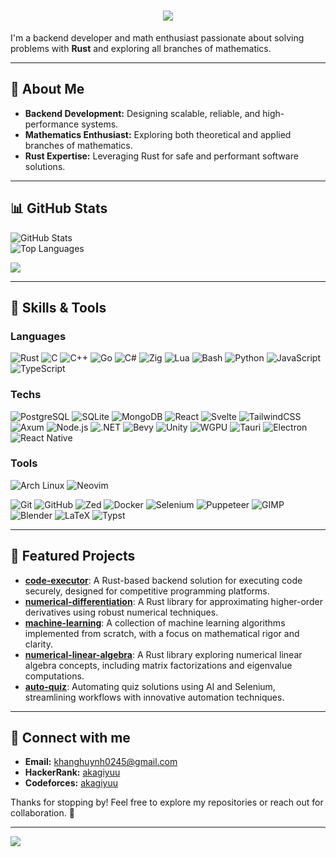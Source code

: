 <h1 align="center">
    <img src="https://readme-typing-svg.herokuapp.com/?font=Righteous&size=35&center=true&vCenter=true&width=500&height=70&duration=4000&lines=Hi+There!+👋;+I'm+Khang!;" />
</h1>

I'm a backend developer and math enthusiast passionate about solving problems with **Rust** and exploring all branches of mathematics.

---

## 🦀 About Me  

- **Backend Development:** Designing scalable, reliable, and high-performance systems.  
- **Mathematics Enthusiast:** Exploring both theoretical and applied branches of mathematics.  
- **Rust Expertise:** Leveraging Rust for safe and performant software solutions.  

---

## 📊 GitHub Stats

![GitHub Stats](https://github-readme-stats.vercel.app/api?username=akagiyuu&show_icons=true&theme=github_dark)  
![Top Languages](https://github-readme-stats.vercel.app/api/top-langs?username=akagiyuu&show_icons=true&locale=en&theme=github_dark&layout=compact&hide=jupyter%20notebook)

![](https://github-profile-trophy.vercel.app/?username=akagiyuu&theme=darkhub&column=3&margin-w=15&margin-h=15)

---

## 🔧 Skills & Tools

### **Languages**
![Rust](https://img.shields.io/badge/Rust-000000?style=for-the-badge&logo=rust&logoColor=white)
![C](https://img.shields.io/badge/C-A8B9CC?style=for-the-badge&logo=c&logoColor=black)
![C++](https://img.shields.io/badge/C++-00599C?style=for-the-badge&logo=cplusplus&logoColor=white)
![Go](https://img.shields.io/badge/Go-00ADD8?style=for-the-badge&logo=go&logoColor=white)
![C#](https://img.shields.io/badge/C%23-239120?style=for-the-badge&logo=csharp&logoColor=white)
![Zig](https://img.shields.io/badge/Zig-F7A41D?style=for-the-badge&logo=zig&logoColor=black)
![Lua](https://img.shields.io/badge/Lua-2C2D72?style=for-the-badge&logo=lua&logoColor=white)
![Bash](https://img.shields.io/badge/Bash-4EAA25?style=for-the-badge&logo=gnu-bash&logoColor=white)
![Python](https://img.shields.io/badge/Python-3776AB?style=for-the-badge&logo=python&logoColor=white)
![JavaScript](https://img.shields.io/badge/JavaScript-F7DF1E?style=for-the-badge&logo=javascript&logoColor=black)
![TypeScript](https://img.shields.io/badge/TypeScript-3178C6?style=for-the-badge&logo=typescript&logoColor=white)

### Techs

![PostgreSQL](https://img.shields.io/badge/PostgreSQL-336791?style=for-the-badge&logo=postgresql&logoColor=white)
![SQLite](https://img.shields.io/badge/SQLite-003B57?style=for-the-badge&logo=sqlite&logoColor=white)
![MongoDB](https://img.shields.io/badge/MongoDB-47A248?style=for-the-badge&logo=mongodb&logoColor=white)
![React](https://img.shields.io/badge/React-61DAFB?style=for-the-badge&logo=react&logoColor=black)
![Svelte](https://img.shields.io/badge/Svelte-FF3E00?style=for-the-badge&logo=svelte&logoColor=white)
![TailwindCSS](https://img.shields.io/badge/TailwindCSS-06B6D4?style=for-the-badge&logo=tailwindcss&logoColor=white)
![Axum](https://img.shields.io/badge/Axum-000000?style=for-the-badge&logo=rust&logoColor=white)
![Node.js](https://img.shields.io/badge/Node.js-339933?style=for-the-badge&logo=nodedotjs&logoColor=white)
![.NET](https://img.shields.io/badge/.NET-512BD4?style=for-the-badge&logo=dotnet&logoColor=white)
![Bevy](https://img.shields.io/badge/Bevy-9C3BDB?style=for-the-badge&logo=bevy&logoColor=white)
![Unity](https://img.shields.io/badge/Unity-000000?style=for-the-badge&logo=unity&logoColor=white)
![WGPU](https://img.shields.io/badge/WGPU-000000?style=for-the-badge&logo=nvidia&logoColor=white)
![Tauri](https://img.shields.io/badge/Tauri-FFC131?style=for-the-badge&logo=tauri&logoColor=black)
![Electron](https://img.shields.io/badge/Electron-47848F?style=for-the-badge&logo=electron&logoColor=white)
![React Native](https://img.shields.io/badge/React_Native-61DAFB?style=for-the-badge&logo=react&logoColor=black)

### **Tools**
![Arch Linux](https://img.shields.io/badge/Arch_Linux_(BTW)-1793D1?style=for-the-badge&logo=archlinux&logoColor=white)
![Neovim](https://img.shields.io/badge/Neovim-57A143?style=for-the-badge&logo=neovim&logoColor=white)

![Git](https://img.shields.io/badge/Git-F05032?style=for-the-badge&logo=git&logoColor=white)
![GitHub](https://img.shields.io/badge/GitHub-181717?style=for-the-badge&logo=github&logoColor=white)
![Zed](https://img.shields.io/badge/Zed-212121?style=for-the-badge&logo=zed&logoColor=white)
![Docker](https://img.shields.io/badge/Docker-2496ED?style=for-the-badge&logo=docker&logoColor=white)
![Selenium](https://img.shields.io/badge/Selenium-43B02A?style=for-the-badge&logo=selenium&logoColor=white)
![Puppeteer](https://img.shields.io/badge/Puppeteer-40B5A4?style=for-the-badge&logo=puppeteer&logoColor=white)
![GIMP](https://img.shields.io/badge/GIMP-5C5543?style=for-the-badge&logo=gimp&logoColor=white)
![Blender](https://img.shields.io/badge/Blender-F5792A?style=for-the-badge&logo=blender&logoColor=white)
![LaTeX](https://img.shields.io/badge/LaTeX-008080?style=for-the-badge&logo=latex&logoColor=white)
![Typst](https://img.shields.io/badge/Typst-000000?style=for-the-badge)

---

## 📂 Featured Projects

- [**code-executor**](https://github.com/akagiyuu/code-executor): A Rust-based backend solution for executing code securely, designed for competitive programming platforms.
- [**numerical-differentiation**](https://github.com/akagiyuu/numerical-differentiation): A Rust library for approximating higher-order derivatives using robust numerical techniques.
- [**machine-learning**](https://github.com/akagiyuu/machine-learning): A collection of machine learning algorithms implemented from scratch, with a focus on mathematical rigor and clarity.
- [**numerical-linear-algebra**](https://github.com/akagiyuu/numerical-linear-algebra): A Rust library exploring numerical linear algebra concepts, including matrix factorizations and eigenvalue computations.
- [**auto-quiz**](https://github.com/akagiyuu/auto-quiz): Automating quiz solutions using AI and Selenium, streamlining workflows with innovative automation techniques.

---

## 🌟 Connect with me

- **Email:** [khanghuynh0245@gmail.com](mailto:khanghuynh0245@gmail.com)  
- **HackerRank:** [akagiyuu](https://www.hackerrank.com/profile/AkagiYuu)  
- **Codeforces:** [akagiyuu](https://codeforces.com/profile/AkagiYuu)  


Thanks for stopping by! Feel free to explore my repositories or reach out for collaboration. 🚀

---
![](https://count.getloli.com/@akagiyuu?name=akagiyuu&theme=moebooru&padding=7&offset=0&align=top&scale=1&pixelated=1&darkmode=auto)
